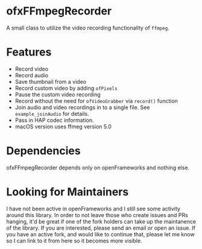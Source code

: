 # ofxFFmpegRecorder

A small class to utilize the video recording functionality of `ffmpeg`.

# Features

- Record video
- Record audio
- Save thumbnail from a video
- Record custom video by adding `ofPixels`
- Pause the custom video recording
- Record without the need for `ofVideoGrabber` via `record()` function
- Join audio and video recordings in to a single file. See `example_joinAudio` for details.
- Pass in HAP codec information.
- macOS version uses ffmeg version 5.0

# Dependencies

ofxFFmpegRecorder depends only on openFrameworks and nothing else.


# Looking for Maintainers

I have not been active in openFrameworks and I still see some activity around this library. In order to not leave those who create issues and PRs hanging, it'd be great if one of the fork holders can take up the maintanence of the library. If you are interested, please send an email or open an issue. If you have an active fork, and would like to continue that, please let me know so I can link to it from here so it becomes more visible.
